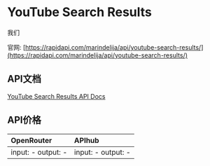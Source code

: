 # YouTube Search Results

我们

官网: [https://rapidapi.com/marindelija/api/youtube-search-results/](https://rapidapi.com/marindelija/api/youtube-search-results/)

## API文档

[YouTube Search Results API Docs](../apis/zh/YouTube_Search_Results.md)

## API价格

| OpenRouter | APIhub |
|:---|:---|
| input: - output: - | input: - output: - |
